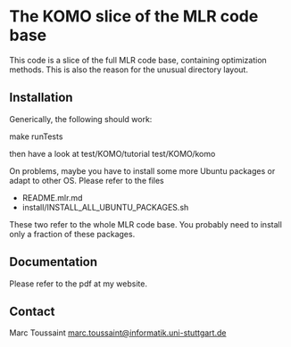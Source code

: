 # The KOMO slice of the MLR code base

This code is a slice of the full MLR code base, containing
optimization methods. This is also the reason for the unusual
directory layout.


## Installation

Generically, the following should work:

make runTests

then have a look at
test/KOMO/tutorial
test/KOMO/komo

On problems, maybe you have to install some more Ubuntu
packages or adapt to other OS. Please refer to the files

* README.mlr.md
* install/INSTALL_ALL_UBUNTU_PACKAGES.sh

These two refer to the whole MLR code base. You
probably need to install only a fraction of these packages.


## Documentation

Please refer to the pdf at my website.


## Contact

Marc Toussaint
marc.toussaint@informatik.uni-stuttgart.de



